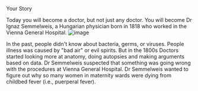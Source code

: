 Your Story

Today you will become a doctor, but not just any doctor.
You will become Dr Ignaz Semmelweis, a Hungarian physician born in 1818 who worked in the Vienna General Hospital.
![image](https://github.com/mohitbhanse/Dr_Semmelweis_Handwashing_Discovery_analysis/assets/142293944/d4449cf5-2d9f-4f37-86ab-e6a7e36e2977)


In the past, people didn't know about bacteria, germs, or viruses. People illness was caused by "bad air" or evil spirits. 
But in the 1800s Doctors started looking more at anatomy, doing autopsies and making arguments based on data. 
Dr Semmelweis suspected that something was going wrong with the procedures at Vienna General Hospital. 
Dr Semmelweis wanted to figure out why so many women in maternity wards were dying from childbed fever (i.e., puerperal fever).

